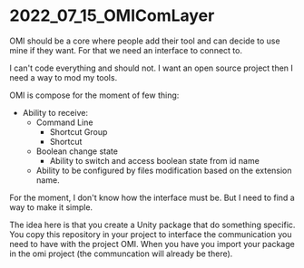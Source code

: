 # 2022_07_15_OMIComLayer
OMI should be a core where people add their tool and can decide to use mine if they want. For that we need an interface to connect to.

I can't code everything and should not. I want an open source project then I need a way to mod my tools. 

OMI is compose for the moment of few thing:
- Ability to receive:
  - Command Line
    - Shortcut Group
    - Shortcut
  - Boolean change state
    - Ability to switch and access boolean state from id name
  - Ability to be configured by files modification based on the extension name.
  
  
 For the moment, I don't know how the interface must be. But I need to find a way to make it simple.
 
 The idea here is that you create a Unity package that do something specific.
You copy this repository in your project to interface the communication you need to have with the project OMI.
When you have you import your package in the omi project (the communcation will already be there).
